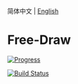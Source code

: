 简体中文 | [English](README.md)

# Free-Draw

[![Progress](http://progressed.io/bar/30?title=Progress)](https://github.com/shibaobao/free-draw)

[![Build Status](https://travis-ci.org/shibaobao/free-draw.svg?branch=master)](https://travis-ci.org/shibaobao/free-draw)
